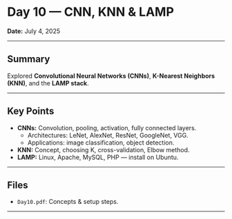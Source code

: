 # Day 10 — CNN, KNN & LAMP

**Date:** July 4, 2025

---

## Summary

Explored **Convolutional Neural Networks (CNNs)**, **K-Nearest Neighbors (KNN)**, and the **LAMP stack**.

---

## Key Points

- **CNNs:** Convolution, pooling, activation, fully connected layers.
  - Architectures: LeNet, AlexNet, ResNet, GoogleNet, VGG.
  - Applications: image classification, object detection.
- **KNN:** Concept, choosing K, cross-validation, Elbow method.
- **LAMP:** Linux, Apache, MySQL, PHP — install on Ubuntu.

---

## Files

- `Day10.pdf`: Concepts & setup steps.

---
